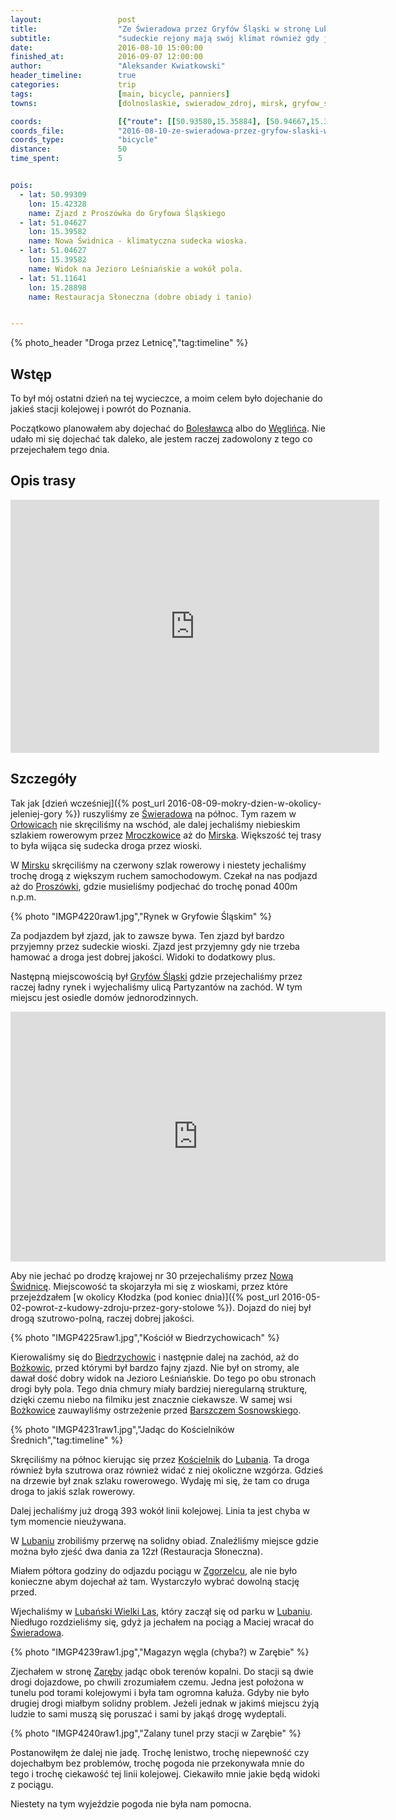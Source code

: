 ```yaml
---
layout:                 post
title:                  "Ze Świeradowa przez Gryfów Śląski w stronę Lubania"
subtitle:               "sudeckie rejony mają swój klimat również gdy jest szaro"
date:                   2016-08-10 15:00:00
finished_at:            2016-09-07 12:00:00
author:                 "Aleksander Kwiatkowski"
header_timeline:        true
categories:             trip
tags:                   [main, bicycle, panniers]
towns:                  [dolnoslaskie, swieradow_zdroj, mirsk, gryfow_slaski, olszyna, lesna, luban, platerowka, siekierczyn]

coords:                 [{"route": [[50.93580,15.35884], [50.94667,15.36571], [50.96353,15.38382], [50.97067,15.38622], [50.98002,15.39884], [50.98985,15.42210], [51.00627,15.42527], [51.01146,15.42210], [51.01178,15.41746], [51.02836,15.41575], [51.03057,15.39935], [51.03548,15.40279], [51.04622,15.39532], [51.03980,15.38476], [51.03980,15.38004], [51.03619,15.37043], [51.03602,15.32022], [51.03667,15.30812], [51.05221,15.30915], [51.06586,15.29121], [51.07611,15.29558], [51.09304,15.29876], [51.09961,15.29464], [51.10694,15.29215], [51.11745,15.28915], [51.11497,15.28322], [51.11023,15.27996], [51.10393,15.26700], [51.09040,15.26185], [51.07977,15.23044], [51.09315,15.22452], [51.09525,15.21967], [51.09773,15.22070], [51.09813,15.21606], [51.10287,15.21572]], "type": "bicycle"}]
coords_file:            "2016-08-10-ze-swieradowa-przez-gryfow-slaski-w-strone-lubania.json"
coords_type:            "bicycle"
distance:               50
time_spent:             5


pois:
  - lat: 50.99309
    lon: 15.42328
    name: Zjazd z Proszówka do Gryfowa Śląskiego
  - lat: 51.04627
    lon: 15.39582  
    name: Nowa Świdnica - klimatyczna sudecka wioska.
  - lat: 51.04627
    lon: 15.39582  
    name: Widok na Jezioro Leśniańskie a wokół pola.
  - lat: 51.11641
    lon: 15.28898
    name: Restauracja Słoneczna (dobre obiady i tanio)


---
```


{% photo_header "Droga przez Letnicę","tag:timeline" %}

[wiki-orlowice]: https://pl.wikipedia.org/wiki/Or%C5%82owice
[wiki-krobica]: https://pl.wikipedia.org/wiki/Krobica
[wiki-gory-izerskie]: https://pl.wikipedia.org/wiki/G%C3%B3ry_Izerskie
[wiki-jelenia-gora]: https://pl.wikipedia.org/wiki/Jelenia_G%C3%B3ra
[wiki-gierczyn]: https://pl.wikipedia.org/wiki/Gierczyn_(wojew%C3%B3dztwo_dolno%C5%9Bl%C4%85skie)
[wiki-przecznica]: https://pl.wikipedia.org/wiki/Przecznica_(wojew%C3%B3dztwo_dolno%C5%9Bl%C4%85skie)
[wiki-wies-lancuchowa]: https://pl.wikipedia.org/wiki/%C5%81a%C5%84cuch%C3%B3wka
[wiki-swieradow]: https://pl.wikipedia.org/wiki/%C5%9Awierad%C3%B3w-Zdr%C3%B3j
[wiki-rebiszow]: https://pl.wikipedia.org/wiki/R%C4%99bisz%C3%B3w
[wiki-stara-kamienica]: https://pl.wikipedia.org/wiki/Stara_Kamienica
[wiki-mala-kamienica]: https://pl.wikipedia.org/wiki/Ma%C5%82a_Kamienica
[wiki-barcinek]: https://pl.wikipedia.org/wiki/Barcinek_(wojew%C3%B3dztwo_dolno%C5%9Bl%C4%85skie)
[wiki-pilchowice]: https://pl.wikipedia.org/wiki/Pilchowice_(wojew%C3%B3dztwo_dolno%C5%9Bl%C4%85skie)
[wiki-zapora-pilchowice]: https://pl.wikipedia.org/wiki/Zapora_Pilchowice
[wiki-siedlecin]: https://pl.wikipedia.org/wiki/Siedl%C4%99cin
[wiki-czernica]: https://pl.wikipedia.org/wiki/Czernica_(powiat_jeleniog%C3%B3rski)
[wiki-jezow-sudecki]: https://pl.wikipedia.org/wiki/Je%C5%BC%C3%B3w_Sudecki
[wiki-pilchowice-zapora]: https://pl.wikipedia.org/wiki/Pilchowice_Zapora
[wiki-pogorze-izerskie]: https://pl.wikipedia.org/wiki/Pog%C3%B3rze_Izerskie
[wiki-szklarska-poreba]: https://pl.wikipedia.org/wiki/Szklarska_Por%C4%99ba
[wiki-sudety]: https://pl.wikipedia.org/wiki/Sudety

[wiki-mroczkowice]: https://pl.wikipedia.org/wiki/Mroczkowice_(wojew%C3%B3dztwo_dolno%C5%9Bl%C4%85skie)
[wiki-boleslawiec]: https://pl.wikipedia.org/wiki/Boles%C5%82awiec
[wiki-wegliniec]: https://pl.wikipedia.org/wiki/W%C4%99gliniec
[wiki-mirsk]: https://pl.wikipedia.org/wiki/Mirsk
[wiki-proszowka]: https://pl.wikipedia.org/wiki/Prosz%C3%B3wka
[wiki-gryfow-slaski]: https://pl.wikipedia.org/wiki/Gryf%C3%B3w_%C5%9Al%C4%85ski
[wiki-nowa-swidnica]: https://pl.wikipedia.org/wiki/Nowa_%C5%9Awidnica
[wiki-biedrzychowice]: https://pl.wikipedia.org/wiki/Biedrzychowice_(wojew%C3%B3dztwo_dolno%C5%9Bl%C4%85skie)
[wiki-bozkowice]: https://pl.wikipedia.org/wiki/Bo%C5%BCkowice
[wiki-koscielnik]: https://pl.wikipedia.org/wiki/Ko%C5%9Bcielnik_(wojew%C3%B3dztwo_dolno%C5%9Bl%C4%85skie)
[wiki-luban]: https://pl.wikipedia.org/wiki/Luba%C5%84_(wojew%C3%B3dztwo_dolno%C5%9Bl%C4%85skie)
[wiki-zgorzelec]: https://pl.wikipedia.org/wiki/Zgorzelec
[wiki-zareba]: https://pl.wikipedia.org/wiki/Zar%C4%99ba_(wojew%C3%B3dztwo_dolno%C5%9Bl%C4%85skie)
[wiki-barszcz-s]: https://pl.wikipedia.org/wiki/Barszcz_Sosnowskiego

Wstęp
-----

To był mój ostatni dzień na tej wycieczce, a moim celem było dojechanie
do jakieś stacji kolejowej i powrót do Poznania.

Początkowo planowałem aby dojechać do [Bolesławca][wiki-boleslawiec] albo do
[Węglińca][wiki-wegliniec]. Nie udało mi się dojechać tak daleko, ale jestem
raczej zadowolony z tego co przejechałem tego dnia.

Opis trasy
----------

<iframe height='405' width='590' frameborder='0' allowtransparency='true' scrolling='no' src='https://www.strava.com/activities/671669877/embed/6c3366c41ab327b2f38a540cbc28e8bf1b9f442e'></iframe>

Szczegóły
---------

Tak jak [dzień wcześniej]({% post_url 2016-08-09-mokry-dzien-w-okolicy-jeleniej-gory %})
ruszyliśmy ze [Świeradowa][wiki-swieradow] na północ. Tym razem w [Orłowicach][wiki-orlowice]
nie skręciliśmy na wschód, ale dalej jechaliśmy niebieskim szlakiem rowerowym przez
[Mroczkowice][wiki-mroczkowice] aż do [Mirska][wiki-mirsk].
Większość tej trasy to była wijąca się sudecka droga przez wioski.

W [Mirsku][wiki-mirsk] skręciliśmy na czerwony szlak rowerowy i niestety jechaliśmy
trochę drogą z większym ruchem samochodowym. Czekał na nas podjazd aż do
[Proszówki][wiki-proszowka], gdzie musieliśmy podjechać do trochę ponad 400m n.p.m.

{% photo "IMGP4220raw1.jpg","Rynek w Gryfowie Śląskim" %}

Za podjazdem był zjazd, jak to zawsze bywa.
Ten zjazd był bardzo przyjemny przez sudeckie wioski. Zjazd jest przyjemny gdy nie
trzeba hamować a droga jest dobrej jakości. Widoki to dodatkowy plus.

Następną miejscowością był [Gryfów Śląski][wiki-gryfow-slaski] gdzie przejechaliśmy
przez raczej ładny rynek i wyjechaliśmy ulicą Partyzantów na zachód. W tym
miejscu jest osiedle domów jednorodzinnych.

<div class="vimeo"><iframe src='http://player.vimeo.com/video/181651825' width="600" height="400" frameborder="0" webkitAllowFullScreen mozallowfullscreen allowFullScreen> </iframe></div>

Aby nie jechać po drodzę krajowej nr 30 przejechaliśmy przez
[Nową Świdnicę][wiki-nowa-swidnica]. Miejscowość ta skojarzyła mi się z wioskami,
przez które przejeżdzałem
[w okolicy Kłodzka (pod koniec dnia)]({% post_url 2016-05-02-powrot-z-kudowy-zdroju-przez-gory-stolowe %}).
Dojazd do niej był drogą szutrowo-polną, raczej dobrej jakości.

{% photo "IMGP4225raw1.jpg","Kościół w Biedrzychowicach" %}

Kierowaliśmy się do [Biedrzychowic][wiki-biedrzychowice] i następnie dalej na zachód,
aż do [Bożkowic][wiki-bozkowice], przed którymi był bardzo fajny zjazd. Nie był on
stromy, ale dawał dość dobry widok na Jezioro Leśniańskie. Do tego po obu stronach
drogi były pola. Tego dnia chmury miały bardziej nieregularną strukturę, dzięki
czemu niebo na filmiku jest znacznie ciekawsze.
W samej wsi [Bożkowice][wiki-bozkowice] zauwayliśmy ostrzeżenie przed
[Barszczem Sosnowskiego][wiki-barszcz-s].

{% photo "IMGP4231raw1.jpg","Jadąc do Kościelników Średnich","tag:timeline" %}

Skręciliśmy na północ kierując się przez [Kościelnik][wiki-koscielnik] do
[Lubania][wiki-luban]. Ta droga również była szutrowa oraz również widać z niej
okoliczne wzgórza. Gdzieś na drzewie był znak szlaku rowerowego. Wydaję mi się, że
tam co druga droga to jakiś szlak rowerowy.

Dalej jechaliśmy już drogą 393 wokół linii kolejowej. Linia ta jest chyba w tym
momencie nieużywana.

W [Lubaniu][wiki-luban] zrobiliśmy przerwę na solidny obiad.
Znaleźliśmy miejsce gdzie można było zjeść dwa dania za 12zł
(Restauracja Słoneczna).

Miałem półtora godziny do odjazdu pociągu w [Zgorzelcu][wiki-zgorzelec],
ale nie było konieczne abym dojechał aż tam. Wystarczyło wybrać dowolną stację
przed.

[map-lubanski-las]: http://wikimapia.org/15374323/pl/Luba%C5%84ski-Wielki-Las

Wjechaliśmy w [Lubański Wielki Las][map-lubanski-las], który zaczął się od
parku w [Lubaniu][wiki-luban]. Niedługo rozdzieliśmy się, gdyż ja jechałem na pociąg
a Maciej wracał do [Świeradowa][wiki-swieradow].

{% photo "IMGP4239raw1.jpg","Magazyn węgla (chyba?) w Zarębie" %}

Zjechałem w stronę [Zaręby][wiki-zareba] jadąc obok terenów kopalni.
Do stacji są dwie drogi dojazdowe, po chwili zrozumiałem czemu. Jedna jest
położona w tunelu pod torami kolejowymi i była tam ogromna kałuża.
Gdyby nie było drugiej drogi miałbym solidny problem. Jeżeli jednak w jakimś
miejscu żyją ludzie to sami muszą się poruszać i sami by jakąś drogę wydeptali.

{% photo "IMGP4240raw1.jpg","Zalany tunel przy stacji w Zarębie" %}

Postanowiłęm że dalej nie jadę. Trochę lenistwo, trochę niepewność czy dojechałbym
bez problemów,
trochę pogoda nie przekonywała mnie do tego i trochę ciekawość tej linii kolejowej.
Ciekawiło mnie jakie będą widoki z pociągu.

Niestety na tym wyjeździe pogoda nie była nam pomocna.

